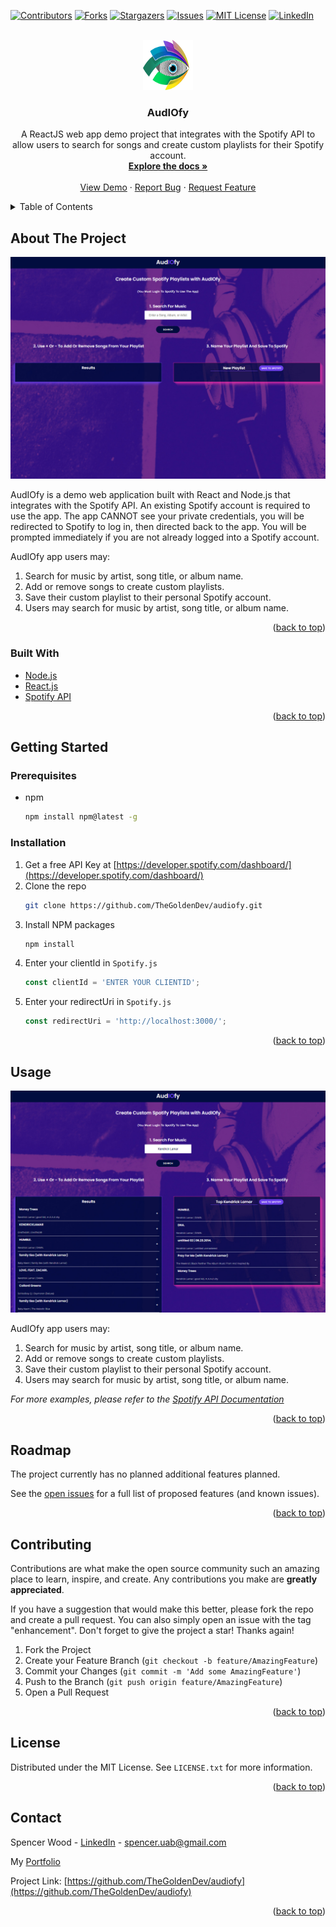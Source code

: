 <div id="top"></div>

<!-- PROJECT SHIELDS -->
<!--
*** I'm using markdown "reference style" links for readability.
*** Reference links are enclosed in brackets [ ] instead of parentheses ( ).
*** See the bottom of this document for the declaration of the reference variables
*** for contributors-url, forks-url, etc. This is an optional, concise syntax you may use.
*** https://www.markdownguide.org/basic-syntax/#reference-style-links
-->

[![Contributors][contributors-shield]][contributors-url]
[![Forks][forks-shield]][forks-url]
[![Stargazers][stars-shield]][stars-url]
[![Issues][issues-shield]][issues-url]
[![MIT License][license-shield]][license-url]
[![LinkedIn][linkedin-shield]][linkedin-url]

<!-- PROJECT LOGO -->
<br />
<div align="center">
  <a href="https://github.com/TheGoldenDev/audiofy">
    <img src="public/logo.svg" alt="Logo" width="80" height="80">
  </a>

<h3 align="center">AudIOfy</h3>

  <p align="center">
    A ReactJS web app demo project that integrates with the Spotify API to allow users to search for songs and create custom playlists for their Spotify account.
    <br />
    <a href="https://github.com/TheGoldenDev/audiofy"><strong>Explore the docs »</strong></a>
    <br />
    <br />
    <a href="https://audiofy-app-797a94.netlify.app/">View Demo</a>
    ·
    <a href="https://github.com/TheGoldenDev/audiofy/issues">Report Bug</a>
    ·
    <a href="https://github.com/TheGoldenDev/audiofy/issues">Request Feature</a>
  </p>
</div>

<!-- TABLE OF CONTENTS -->
<details>
  <summary>Table of Contents</summary>
  <ol>
    <li>
      <a href="#about-the-project">About The Project</a>
      <ul>
        <li><a href="#built-with">Built With</a></li>
      </ul>
    </li>
    <li>
      <a href="#getting-started">Getting Started</a>
      <ul>
        <li><a href="#prerequisites">Prerequisites</a></li>
        <li><a href="#installation">Installation</a></li>
      </ul>
    </li>
    <li><a href="#usage">Usage</a></li>
    <li><a href="#roadmap">Roadmap</a></li>
    <li><a href="#contributing">Contributing</a></li>
    <li><a href="#license">License</a></li>
    <li><a href="#contact">Contact</a></li>
  </ol>
</details>

<!-- ABOUT THE PROJECT -->

## About The Project

[![Audiofy Screen Shot][screenshot]](https://audiofy-app-797a94.netlify.app/)

AudIOfy is a demo web application built with React and Node.js that integrates with the Spotify API.
An existing Spotify account is required to use the app.
The app CANNOT see your private credentials, you will be redirected to Spotify to log in, then directed back to the app.
You will be prompted immediately if you are not already logged into a Spotify account.

AudIOfy app users may:

  <ol>
    <li>
    Search for music by artist, song title, or album name.
    </li>
    <li>
    Add or remove songs to create custom playlists.
    </li>
    <li>
    Save their custom playlist to their personal Spotify account.
    </li>
    <li>
    Users may search for music by artist, song title, or album name.
    </li>
  </ol>

<p align="right">(<a href="#top">back to top</a>)</p>

### Built With

- [Node.js](https://nodejs.org/)
- [React.js](https://reactjs.org/)
- [Spotify API](https://developer.spotify.com/documentation/web-api/)

<p align="right">(<a href="#top">back to top</a>)</p>

<!-- GETTING STARTED -->

## Getting Started

### Prerequisites

- npm
  ```sh
  npm install npm@latest -g
  ```

### Installation

1. Get a free API Key at [https://developer.spotify.com/dashboard/](https://developer.spotify.com/dashboard/)
2. Clone the repo
   ```sh
   git clone https://github.com/TheGoldenDev/audiofy.git
   ```
3. Install NPM packages
   ```sh
   npm install
   ```
4. Enter your clientId in `Spotify.js`
   ```js
   const clientId = 'ENTER YOUR CLIENTID';
   ```
5. Enter your redirectUri in `Spotify.js`
   ```js
   const redirectUri = 'http://localhost:3000/';
   ```

<p align="right">(<a href="#top">back to top</a>)</p>

<!-- USAGE EXAMPLES -->

## Usage

[![Audiofy Feature Screen Shot][feature-screenshot]](https://audiofy-app-797a94.netlify.app/)

AudIOfy app users may:

  <ol>
    <li>
    Search for music by artist, song title, or album name.
    </li>
    <li>
    Add or remove songs to create custom playlists.
    </li>
    <li>
    Save their custom playlist to their personal Spotify account.
    </li>
    <li>
    Users may search for music by artist, song title, or album name.
    </li>
  </ol>

_For more examples, please refer to the [Spotify API Documentation](https://developer.spotify.com/documentation/web-api/)_

<p align="right">(<a href="#top">back to top</a>)</p>

<!-- ROADMAP -->

## Roadmap

The project currently has no planned additional features planned.

See the [open issues](https://github.com/TheGoldenDev/audiofy/issues) for a full list of proposed features (and known issues).

<p align="right">(<a href="#top">back to top</a>)</p>

<!-- CONTRIBUTING -->

## Contributing

Contributions are what make the open source community such an amazing place to learn, inspire, and create. Any contributions you make are **greatly appreciated**.

If you have a suggestion that would make this better, please fork the repo and create a pull request. You can also simply open an issue with the tag "enhancement".
Don't forget to give the project a star! Thanks again!

1. Fork the Project
2. Create your Feature Branch (`git checkout -b feature/AmazingFeature`)
3. Commit your Changes (`git commit -m 'Add some AmazingFeature'`)
4. Push to the Branch (`git push origin feature/AmazingFeature`)
5. Open a Pull Request

<p align="right">(<a href="#top">back to top</a>)</p>

<!-- LICENSE -->

## License

Distributed under the MIT License. See `LICENSE.txt` for more information.

<p align="right">(<a href="#top">back to top</a>)</p>

<!-- CONTACT -->

## Contact

Spencer Wood - [LinkedIn](https://www.linkedin.com/in/spencer-wood-web-dev/) - spencer.uab@gmail.com

My [Portfolio](https://www.captivatingwebsite.com/)

Project Link: [https://github.com/TheGoldenDev/audiofy](https://github.com/TheGoldenDev/audiofy)

<p align="right">(<a href="#top">back to top</a>)</p>

<!-- MARKDOWN LINKS & IMAGES -->
<!-- https://www.markdownguide.org/basic-syntax/#reference-style-links -->

[contributors-shield]: https://img.shields.io/github/contributors/TheGoldenDev/audiofy.svg?style=for-the-badge
[contributors-url]: https://github.com/TheGoldenDev/audiofy/graphs/contributors
[forks-shield]: https://img.shields.io/github/forks/TheGoldenDev/audiofy.svg?style=for-the-badge
[forks-url]: https://github.com/TheGoldenDev/audiofy/network/members
[stars-shield]: https://img.shields.io/github/stars/TheGoldenDev/audiofy.svg?style=for-the-badge
[stars-url]: https://github.com/TheGoldenDev/audiofy/stargazers
[issues-shield]: https://img.shields.io/github/issues/TheGoldenDev/audiofy.svg?style=for-the-badge
[issues-url]: https://github.com/TheGoldenDev/audiofy/issues
[license-shield]: https://img.shields.io/github/license/TheGoldenDev/audiofy.svg?style=for-the-badge
[license-url]: https://github.com/TheGoldenDev/audiofy/blob/master/LICENSE.txt
[linkedin-shield]: https://img.shields.io/badge/-LinkedIn-black.svg?style=for-the-badge&logo=linkedin&colorB=555
[linkedin-url]: https://linkedin.com/in/spencer-wood-web-dev
[screenshot]: screenshot.jpg
[feature-screenshot]: feature-screenshot.jpg
